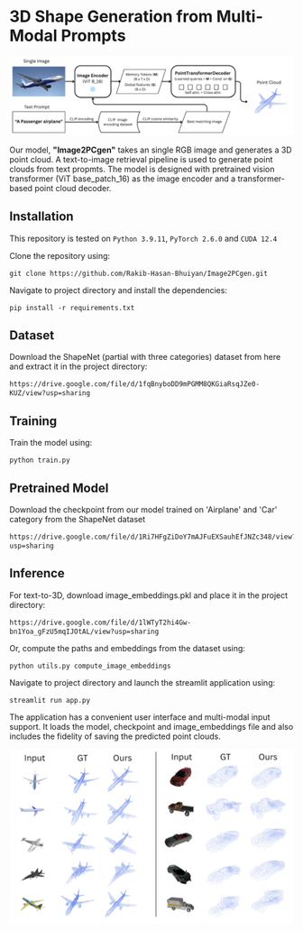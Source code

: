 # 3D Shape Generation from Multi-Modal Prompts
<p align="center">
    <img src="images/model_architecture.png" alt="Overview">
</p>

Our model, **"Image2PCgen"** takes an single RGB image and generates a 3D point cloud. A text-to-image retrieval pipeline is used to generate point clouds from text propmts. The model is designed with pretrained vision transformer (ViT base_patch_16) as the image encoder and a transformer-based point cloud decoder.

## Installation
This repository is tested on `Python 3.9.11`, `PyTorch 2.6.0` and `CUDA 12.4`

Clone the repository using:
```
git clone https://github.com/Rakib-Hasan-Bhuiyan/Image2PCgen.git
```
Navigate to project directory and install the dependencies:
```
pip install -r requirements.txt
```

## Dataset
Download the ShapeNet (partial with three categories) dataset from here and extract it in the project directory:
```
https://drive.google.com/file/d/1fqBnyboDD9mPGMM8QKGiaRsqJZe0-KUZ/view?usp=sharing
```

## Training
Train the model using:
```
python train.py
```

## Pretrained Model
Download the checkpoint from our model trained on 'Airplane' and 'Car' category from the ShapeNet dataset
```
https://drive.google.com/file/d/1Ri7HFgZiDoY7mAJFuEXSauhEfJNZc348/view?usp=sharing
```

## Inference
For text-to-3D, download image_embeddings.pkl and place it in the project directory:
```
https://drive.google.com/file/d/1lWTyT2hi4Gw-bn1Yoa_gFzU5mqIJOtAL/view?usp=sharing
```
Or, compute the paths and embeddings from the dataset using:
```
python utils.py compute_image_embeddings
```
Navigate to project directory and launch the streamlit application using:
```
streamlit run app.py
```
The application has a convenient user interface and multi-modal input support. It loads the model, checkpoint and image_embeddings file and also includes the fidelity of saving the predicted point clouds. 

<p align="center">
    <img src="images/qualitative_results.png" alt="Results">
</p>


